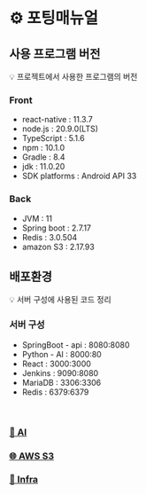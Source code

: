 # ⚙️ 포팅매뉴얼

## 사용 프로그램 버전

<aside>
💡 프로젝트에서 사용한 프로그램의 버전
</aside>

### Front

- react-native : 11.3.7
- node.js : 20.9.0(LTS)
- TypeScript : 5.1.6
- npm : 10.1.0
- Gradle : 8.4
- jdk : 11.0.20
- SDK platforms : Android API 33

### Back

- JVM : 11
- Spring boot : 2.7.17
- Redis : 3.0.504
- amazon S3 : 2.17.93

## 배포환경

<aside>
💡 서버 구성에 사용된 코드 정리
</aside>

### 서버 구성

- SpringBoot - api : 8080:8080
- Python - AI : 8000:80
- React : 3000:3000
- Jenkins : 9090:8080
- MariaDB : 3306:3306
- Redis : 6379:6379

<br>

### [🤖 AI](AI/)
### [🌐 AWS S3](AWS_S3/)
### [🔧 Infra](Infra/)
